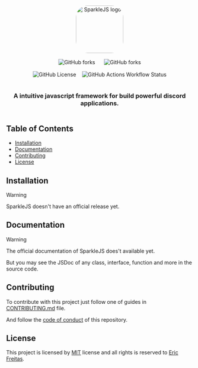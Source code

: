 <div
    align="center"
    style="
        display: flex;
        flex-direction: column;
        justify-content: center;
        align-items: center; gap: 1rem;"
    >
    <img
        src="#"
        alt="SparkleJS logo" width="128"
        style="border-radius: 2rem;"
        />
    <div
        style="
            display: flex;
            flex-direction: row;
            justify-content: center;
            align-items: center;
            gap: 1.5rem;"
        >
        <img alt="GitHub forks" src="https://img.shields.io/github/forks/freitaseric/sparklejs">
        <img alt="GitHub forks" src="https://img.shields.io/github/stars/freitaseric/sparklejs">
    </div>
        <div
        style="
            display: flex;
            flex-direction: row;
            justify-content: center;
            align-items: center;
            gap: 1rem;"
        >
        <img alt="GitHub License" src="https://img.shields.io/github/license/freitaseric/sparkleJS">
        <img alt="GitHub Actions Workflow Status" src="https://img.shields.io/github/actions/workflow/status/freitaseric/sparkleJS/build.yml">
    </div>
    <h3>A intuitive javascript framework for build powerful discord applications.</h3>
</div>

<!-- omit in toc -->
## Table of Contents

- [Installation](#installation)
- [Documentation](#documentation)
- [Contributing](#contributing)
- [License](#license)

## Installation

> [!WARNING]
> SparkleJS doesn't have an official release yet.

## Documentation

> [!WARNING]
> The official documentation of SparkleJS does't available yet.
>
> But you may see the JSDoc of any class, interface, function
> and more in the source code.

## Contributing

To contribute with this project just follow one of guides in
[CONTRIBUTING.md](./.github/CONTRIBUTING.md) file.

And follow the [code of conduct](./.github/CODE_OF_CONDUCT.md) of this repository.

## License

This project is licensed by [MIT](./LICENSE) license and all rights is reserved
to [Eric Freitas](https://github.com/freitaseric).
